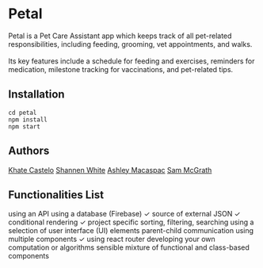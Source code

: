 # Petal
Petal is a Pet Care Assistant app which keeps track of all pet-related responsibilities, including feeding, grooming, vet appointments, and walks.<br /><br />
Its key features include a schedule for feeding and exercises, reminders for medication, milestone tracking for vaccinations, and pet-related tips.

## Installation
```
cd petal
npm install
npm start
```

## Authors
[Khate Castelo](https://github.com/khatington)
[Shannen White](https://github.com/shanwhite)
[Ashley Macaspac](https://github.com/kate-ash21)
[Sam McGrath](https://github.com/sammcg04)

## Functionalities List
using an API
using a database (Firebase)
✓ source of external JSON
✓ conditional rendering
✓ project specific sorting, filtering, searching
using a selection of user interface (UI) elements
parent-child communication
using multiple components
✓ using react router
developing your own computation or algorithms
sensible mixture of functional and class-based components
